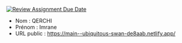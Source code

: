 [![Review Assignment Due Date](https://classroom.github.com/assets/deadline-readme-button-24ddc0f5d75046c5622901739e7c5dd533143b0c8e959d652212380cedb1ea36.svg)](https://classroom.github.com/a/A3rRtUun)
- Nom : QERCHI
- Prénom : Imrane
- URL public : https://main--ubiquitous-swan-de8aab.netlify.app/

